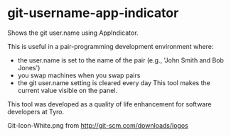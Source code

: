 git-username-app-indicator
==========================

Shows the git user.name using AppIndicator.

This is useful in a pair-programming development environment where:
* the user.name is set to the name of the pair (e.g., 'John Smith and Bob Jones')
* you swap machines when you swap pairs
* the git user.name setting is cleared every day
This tool makes the current value visible on the panel.

This tool was developed as a quality of life enhancement for software developers at Tyro.

Git-Icon-White.png from http://git-scm.com/downloads/logos
